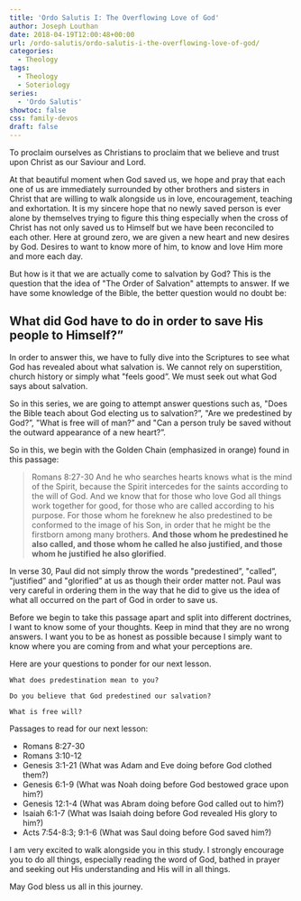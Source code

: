 ```yaml
---
title: 'Ordo Salutis I: The Overflowing Love of God'
author: Joseph Louthan
date: 2018-04-19T12:00:48+00:00
url: /ordo-salutis/ordo-salutis-i-the-overflowing-love-of-god/
categories:
  - Theology
tags:
  - Theology
  - Soteriology
series:
  - 'Ordo Salutis'
showtoc: false
css: family-devos
draft: false
---
```

To proclaim ourselves as Christians to proclaim that we believe and trust upon Christ as our Saviour and Lord.

At that beautiful moment when God saved us, we hope and pray that each one of us are immediately surrounded by other brothers and sisters in Christ that are willing to walk alongside us in love, encouragement, teaching and exhortation.  It is my sincere hope that no newly saved person is ever alone by themselves trying to figure this thing especially when the cross of Christ has not only saved us to Himself but we have been reconciled to each other. Here at ground zero, we are given a new heart and new desires by God.  Desires to want to know more of him, to know and love Him more and more each day.

But how is it that we are actually come to salvation by God?  This is the question that the idea of "The Order of Salvation" attempts to answer.  If we have some knowledge of the Bible, the better question would no doubt be:

## What did God have to do in order to save His people to Himself?”

In order to answer this, we have to fully dive into the Scriptures to see what God has revealed about what salvation is.  We cannot rely on superstition, church history or simply what "feels good”.  We must seek out what God says about salvation.

So in this series, we are going to attempt answer questions such as, "Does the Bible teach about God electing us to salvation?”, "Are we predestined by God?”, "What is free will of man?” and "Can a person truly be saved without the outward appearance of a new heart?”.

So in this, we begin with the Golden Chain (emphasized in orange) found in this passage:

>Romans 8:27-30 And he who searches hearts knows what is the mind of the Spirit, because the Spirit intercedes for the saints according to the will of God. And we know that for those who love God all things work together for good, for those who are called according to his purpose. For those whom he foreknew he also predestined to be conformed to the image of his Son, in order that he might be the firstborn among many brothers. **And those whom he predestined he also called, and those whom he called he also justified, and those whom he justified he also glorified**.

In verse 30, Paul did not simply throw the words "predestined”, "called”, "justified” and "glorified” at us as though their order matter not.  Paul was very careful in ordering them in the way that he did to give us the idea of what all occurred on the part of God in order to save us.

Before we begin to take this passage apart and split into different doctrines, I want to know some of your thoughts.  Keep in mind that they are no wrong answers.  I want you to be as honest as possible because I simply want to know where you are coming from and what your perceptions are.

Here are your questions to ponder for our next lesson.

```text
What does predestination mean to you?

Do you believe that God predestined our salvation?

What is free will?
```

Passages to read for our next lesson:

- Romans 8:27-30
- Romans 3:10-12
- Genesis 3:1-21 (What was Adam and Eve doing before God clothed them?)
- Genesis 6:1-9 (What was Noah doing before God bestowed grace upon him?)
- Genesis 12:1-4 (What was Abram doing before God called out to him?)
- Isaiah 6:1-7 (What was Isaiah doing before God revealed His glory to him?)
- Acts 7:54-8:3; 9:1-6 (What was Saul doing before God saved him?)

I am very excited to walk alongside you in this study.   I strongly encourage you to do all things, especially reading the word of God, bathed in prayer and seeking out His understanding and His will in all things.

May God bless us all in this journey.
